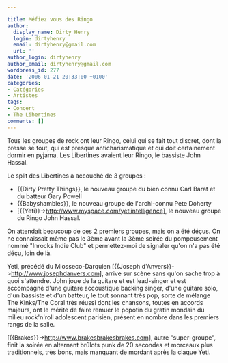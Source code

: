 ```yaml
---

title: Méfiez vous des Ringo
author:
  display_name: Dirty Henry
  login: dirtyhenry
  email: dirtyhenry@gmail.com
  url: ''
author_login: dirtyhenry
author_email: dirtyhenry@gmail.com
wordpress_id: 277
date: '2006-01-21 20:33:00 +0100'
categories:
- Catégories
- Artistes
tags:
- Concert
- The Libertines
comments: []
---
```

Tous les groupes de rock ont leur Ringo, celui qui se fait tout discret, dont la presse se fout, qui est presque anticharismatique et qui doit certainement dormir en pyjama. Les Libertines avaient leur Ringo, le bassiste John Hassal.

Le split des Libertines a accouché de 3 groupes :
- {{Dirty Pretty Things}}, le nouveau groupe du bien connu Carl Barat et du batteur Gary Powell
- {{Babyshambles}}, le nouveau groupe de l'archi-connu Pete Doherty
- [{{Yeti}}->http://www.myspace.com/yetiintelligence], le nouveau groupe du Ringo John Hassal.

On attendait beaucoup de ces 2 premiers groupes, mais on a été déçus. On ne connaissait même pas le 3ème avant la 3ème soirée du pompeusement nommé "Inrocks Indie Club" et permettez-moi de signaler qu'on n'a pas été déçu, loin de là.

Yeti, précédé du Miosseco-Darquien [{{Joseph d'Anvers}}->http://www.josephdanvers.com], arrive sur scène sans qu'on sache trop à quoi s'attendre. John joue de la guitare et est lead-singer et est accompagné d'une guitare accoustique backing singer, d'une guitare solo, d'un bassiste et d'un batteur, le tout sonnant très pop, sorte de mélange The Kinks/The Coral très réussi dont les chansons, toutes en accords majeurs, ont le mérite de faire remuer le popotin du gratin mondain du milieu rock'n'roll adolescent parisien, présent en nombre dans les premiers rangs de la salle.

[{{Brakes}}->http://www.brakesbrakesbrakes.com], autre "super-groupe", finit la soirée en alternant brûlots punk de 20 secondes et morceaux plus traditionnels, très bons, mais manquant de mordant après la claque Yeti.
